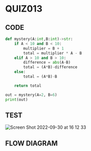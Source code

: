 # QUIZ013

## CODE
```.py
def mystery(A:int,B:int)->str:
    if A < 10 and B < 10:
        multiplier = B + 1
        total = multiplier * A - B
    elif A > 10 and B > 10:
        difference = abs(A-B)
        total = (A*B)-difference
    else:
        total = (A*B)-B

    return total

out = mystery(A=2, B=6)
print(out)
```

## TEST

![Screen Shot 2022-09-30 at 16 12 33](https://user-images.githubusercontent.com/111761417/193212703-06ae5b4f-d8a4-4a77-bd32-689bfa866919.png)

## FLOW DIAGRAM
